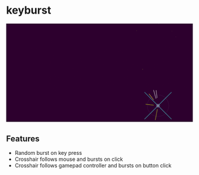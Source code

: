 # keyburst

![](keyburst.gif)

## Features
- Random burst on key press
- Crosshair follows mouse and bursts on click
- Crosshair follows gamepad controller and bursts on button click